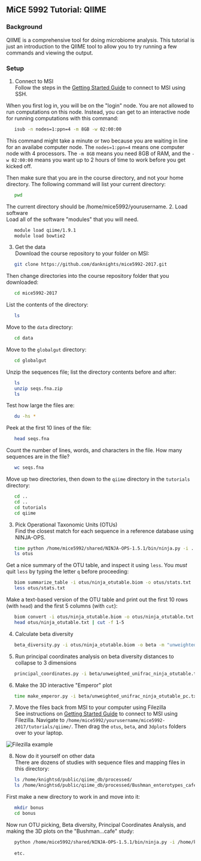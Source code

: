 ## MiCE 5992 Tutorial: QIIME

### Background
QIIME is a comprehensive tool for doing microbiome analysis. This tutorial is just an introduction
to the QIIME tool to allow you to try running a few commands and viewing the output.

### Setup
1. Connect to MSI  
 Follow the steps in the [Getting Started Guide](../../README.md) to connect to MSI using SSH.

 When you first log in, you will be on the "login" node. You are not allowed to run computations on this node. Instead, you can get to an interactive node for running computations with this command:
 ```bash
    isub -n nodes=1:ppn=4 -m 8GB -w 02:00:00
 ```
 This command might take a minute or two because you are waiting in line for an availabe computer node. The `nodes=1:ppn=4` means one computer node with 4 processors. The `-m 8GB` means you need 8GB of RAM, and the `-w 02:00:00` means you want up to 2 hours of time to work before you get kicked off.

 Then make sure that you are in the course directory, and not your home directory. The following command will list your current directory:
 ```bash
    pwd
 ```
 The current directory should be /home/mice5992/yourusername.
2. Load software  
 Load all of the software "modules" that you will need.
 ```bash
    module load qiime/1.9.1
    module load bowtie2
 ```
 
3. Get the data  
 Download the course repository to your folder on MSI:
 ```bash
    git clone https://github.com/danknights/mice5992-2017.git
 ```

 Then change directories into the course repository folder that you downloaded:
 ```bash
    cd mice5992-2017
 ```
 List the contents of the directory:
 ```bash
    ls
 ```

 Move to the `data` directory:
 ```bash
    cd data
 ```

 Move to the `globalgut` directory:
 ```bash
    cd globalgut
 ```

 Unzip the sequences file; list the directory contents before and after:
 ```bash
    ls
    unzip seqs.fna.zip
    ls
 ```

 Test how large the files are:
 ```bash
    du -hs *
 ```

 Peek at the first 10 lines of the file:
 ```bash
    head seqs.fna
 ```

 Count the number of lines, words, and characters in the file. How many sequences are in the file?
 ```bash
    wc seqs.fna
 ```

 Move up two directories, then down to the `qiime` directory in the `tutorials` directory:
 ```bash
    cd ..
    cd ..
    cd tutorials
    cd qiime
 ```
 
3. Pick Operational Taxonomic Units (OTUs)  
 Find the closest match for each sequence in a reference database using NINJA-OPS.

 ```bash
    time python /home/mice5992/shared/NINJA-OPS-1.5.1/bin/ninja.py -i ../../data/globalgut/seqs.fna -o otus -p 4 -z
    ls otus
 ```
 
 Get a nice summary of the OTU table, and inspect it using `less`. You _must_ quit `less` by typing the letter `q` before proceeding:
 ```bash
    biom summarize_table -i otus/ninja_otutable.biom -o otus/stats.txt
    less otus/stats.txt
 ```

 Make a text-based version of the OTU table and print out the first 10 rows (with `head`) and the first 5 columns (with `cut`):
 ```bash
    biom convert -i otus/ninja_otutable.biom -o otus/ninja_otutable.txt --to-tsv
    head otus/ninja_otutable.txt | cut -f 1-5
 ```
 
4. Calculate beta diversity

 ```bash
    beta_diversity.py -i otus/ninja_otutable.biom -o beta -m "unweighted_unifrac,weighted_unifrac,bray_curtis" -t /home/mice5992/shared/97_otus.tree
 ```

5. Run principal coordinates analysis on beta diversity distances to collapse to 3 dimensions

 ```bash
    principal_coordinates.py -i beta/unweighted_unifrac_ninja_otutable.txt -o beta/unweighted_unifrac_ninja_otutable_pc.txt
 ```

6. Make the 3D interactive "Emperor" plot

 ```bash
    time make_emperor.py -i beta/unweighted_unifrac_ninja_otutable_pc.txt -m ../../data/globalgut/map.txt -o 3dplots
 ```

7. Move the files back from MSI to your computer using Filezilla  
 See instructions on [Getting Started Guide](../../README.md) to connect to MSI using Filezilla. Navigate to `/home/mice5992/yourusername/mice5992-2017/tutorials/qiime/`. Then drag the `otus`, `beta`, and `3dplots` folders over to your laptop.
 
 ![Filezilla example](https://raw.githubusercontent.com/danknights/mice5992-2017/master/supporting_files/qiime_tutorial_FTP_screenshot.png "Filezilla example")


8. Now do it yourself on other data  
 There are dozens of studies with sequence files and mapping files in this directory:
 ```bash
    ls /home/knightsd/public/qiime_db/processed/
    ls /home/knightsd/public/qiime_db/processed/Bushman_enterotypes_cafe_study_1010_ref_13_8
 ```

 First make a new directory to work in and move into it:
 ```bash
    mkdir bonus
    cd bonus
 ```
 
  Now run OTU picking, Beta diversity, Principal Coordinates Analysis, and making the 3D plots on the "Bushman...cafe" study:
 ```bash
    python /home/mice5992/shared/NINJA-OPS-1.5.1/bin/ninja.py -i /home/knightsd/public/qiime_db/processed/Bushman_enterotypes_cafe_study_1010_ref_13_8/Bushman_enterotypes_cafe_study_1010_split_library_seqs.fna -o otus -p 4
    
    etc.
 ```
 
